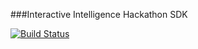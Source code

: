 ###Interactive Intelligence Hackathon SDK

[![Build Status](https://travis-ci.org/Awk34/inin-node.svg)](https://travis-ci.org/Awk34/inin-node)
